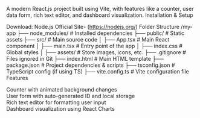 A modern React.js project built using Vite, with features like a counter, user data form, rich text editor, and dashboard visualization.
 Installation & Setup


Download: Node.js Official Site- (https://nodejs.org/)
 Folder Structure
  /my-app
  ├── node_modules/   # Installed dependencies
  ├── public/         # Static assets
  ├── src/            # Main source code
  │   ├── App.tsx     # Main React component
  │   ├── main.tsx    # Entry point of the app
  │   ├── index.css   # Global styles
  │   ├── assets/     # Store images, icons, etc.
  ├── .gitignore      # Files ignored in Git
  ├── index.html      # Main HTML template
  ├── package.json    # Project dependencies & scripts
  ├── tsconfig.json   # TypeScript config (if using TS)
  ├── vite.config.ts  # Vite configuration file
  Features

 Counter with animated background changes  
 User form with auto-generated ID and local storage  
 Rich text editor for formatting user input  
 Dashboard visualization using React Charts  
